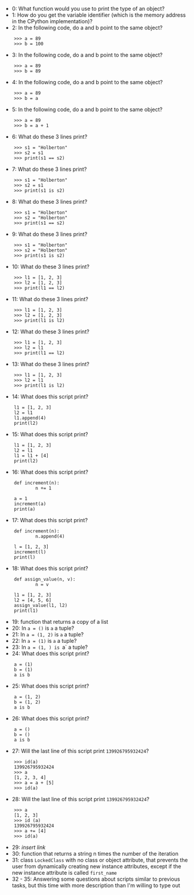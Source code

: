 - 0: What function would you use to print the type of an object?
- 1: How do you get the variable identifier (which is the memory address in the CPython implementation)?
- 2: In the following code, do a and b point to the same object?
```
	>>> a = 89
	>>> b = 100
```
- 3: In the following code, do a and b point to the same object?
```
	>>> a = 89
	>>> b = 89
```
- 4: In the following code, do a and b point to the same object?
```
	>>> a = 89
	>>> b = a
```
- 5: In the following code, do a and b point to the same object?
```
	>>> a = 89
	>>> b = a + 1
```
- 6: What do these 3 lines print?
```
	>>> s1 = "Holberton"
	>>> s2 = s1
	>>> print(s1 == s2)
```
- 7: What do these 3 lines print?
```
	>>> s1 = "Holberton"
	>>> s2 = s1
	>>> print(s1 is s2)
```
- 8: What do these 3 lines print?
```
	>>> s1 = "Holberton"
	>>> s2 = "Holberton"
	>>> print(s1 == s2)
```
- 9: What do these 3 lines print?
```
	>>> s1 = "Holberton"
	>>> s2 = "Holberton"
	>>> print(s1 is s2)
```
- 10: What do these 3 lines print?
```
	>>> l1 = [1, 2, 3]
	>>> l2 = [1, 2, 3]
	>>> print(l1 == l2)
```
- 11: What do these 3 lines print?
```
	>>> l1 = [1, 2, 3]
	>>> l2 = [1, 2, 3]
	>>> print(l1 is l2)
```
- 12: What do these 3 lines print?
```
	>>> l1 = [1, 2, 3]
	>>> l2 = l1
	>>> print(l1 == l2)
```
- 13: What do these 3 lines print?
```
	>>> l1 = [1, 2, 3]
	>>> l2 = l1
	>>> print(l1 is l2)
```
- 14: What does this script print?
```
	l1 = [1, 2, 3]
	l2 = l1
	l1.append(4)
	print(l2)
```
- 15: What does this script print?
```
	l1 = [1, 2, 3]
	l2 = l1
	l1 = l1 + [4]
	print(l2)
```
- 16: What does this script print?
```
	def increment(n):
    	    n += 1

	a = 1
	increment(a)
	print(a)
```
- 17: What does this script print?
```
	def increment(n):
    	    n.append(4)

	l = [1, 2, 3]
	increment(l)
	print(l)
```
- 18: What does this script print?
```
	def assign_value(n, v):
    	    n = v

	l1 = [1, 2, 3]
	l2 = [4, 5, 6]
	assign_value(l1, l2)
	print(l1)
```
- 19: function that returns a copy of a list
- 20: In `a = ()` is `a` a tuple?
- 21: In `a = (1, 2)` is `a` a tuple?
- 22: In `a = (1)` is `a` a tuple?
- 23: In `a = (1, ) is `a` a tuple?
- 24: What does this script print?
```
	a = (1)
	b = (1)
	a is b
```
- 25: What does this script print?
```
	a = (1, 2)
	b = (1, 2)
	a is b
```
- 26: What does this script print?
```
	a = ()
	b = ()
	a is b
```
- 27: Will the last line of this script print `139926795932424`?
```
	>>> id(a)
	139926795932424
	>>> a
	[1, 2, 3, 4]
	>>> a = a + [5]
	>>> id(a)
```
- 28: Will the last line of this script print `139926795932424`?
```
	>>> a
	[1, 2, 3]
	>>> id (a)
	139926795932424
	>>> a += [4]
	>>> id(a)
```
- 29: *insert link*
- 30: function that returns a string n times the number of the iteration
- 31: class `LockedClass` with no class or object attribute, that prevents the user from dynamically creating new instance attributes, except if the new instance attribute is called `first_name`
- 32 - 35: Answering some questions about scripts similar to previous tasks, but this time with more description than I'm willing to type out
